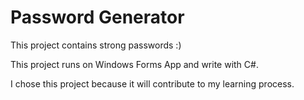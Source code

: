 <h1>Password Generator </h1>
  <p>This project contains strong passwords :) </p> 
  <p> This project runs on Windows Forms App and write with C#. </p>
   <p> I chose this project because it will contribute to my learning process. </p>

